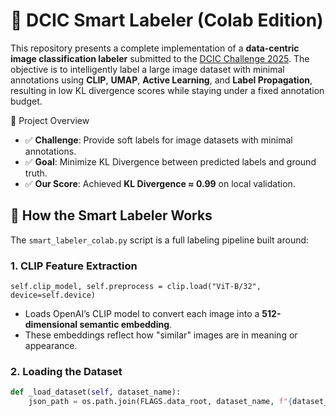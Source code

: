 # 🧠 DCIC Smart Labeler (Colab Edition)

This repository presents a complete implementation of a **data-centric image classification labeler** submitted to the [DCIC Challenge 2025](https://codalab.lisn.upsaclay.fr/competitions/17039). The objective is to intelligently label a large image dataset with minimal annotations using **CLIP**, **UMAP**, **Active Learning**, and **Label Propagation**, resulting in low KL divergence scores while staying under a fixed annotation budget.

📌 Project Overview

- ✅ **Challenge**: Provide soft labels for image datasets with minimal annotations.
- ✅ **Goal**: Minimize KL Divergence between predicted labels and ground truth.
- ✅ **Our Score**: Achieved **KL Divergence ≈ 0.99** on local validation.


## 🧠 How the Smart Labeler Works

The `smart_labeler_colab.py` script is a full labeling pipeline built around:

### 1. **CLIP Feature Extraction**  
`self.clip_model, self.preprocess = clip.load("ViT-B/32", device=self.device)`

- Loads OpenAI’s CLIP model to convert each image into a **512-dimensional semantic embedding**.
- These embeddings reflect how "similar" images are in meaning or appearance.

### 2. **Loading the Dataset**

```python
def _load_dataset(self, dataset_name):
    json_path = os.path.join(FLAGS.data_root, dataset_name, f"{dataset_name}-slice{FLAGS.v_fold}.json")


